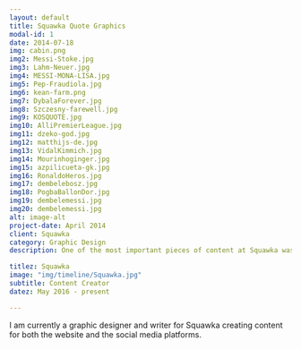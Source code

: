 ```yaml
---
layout: default
title: Squawka Quote Graphics
modal-id: 1
date: 2014-07-18
img: cabin.png
img2: Messi-Stoke.jpg
img3: Lahm-Neuer.jpg
img4: MESSI-MONA-LISA.jpg
img5: Pep-Fraudiola.jpg
img6: kean-farm.png
img7: DybalaForever.jpg
img8: Szczesny-farewell.jpg
img9: KOSQUOTE.jpg
img10: AlliPremierLeague.jpg
img11: dzeko-god.jpg
img12: matthijs-de.jpg
img13: VidalKimmich.jpg
img14: Mourinhoginger.jpg
img15: azpilicueta-gk.jpg
img16: RonaldoHeros.jpg
img17: dembelebosz.jpg
img18: PogbaBallonDor.jpg
img19: dembelemessi.jpg
img20: dembelemessi.jpg
alt: image-alt
project-date: April 2014
client: Squawka
category: Graphic Design
description: One of the most important pieces of content at Squawka was the quotes as there are so many important quotes thrown about all the time. It was therefore very important to create regular visualisations of some of the best quotes.

titlez: Squawka
image: "img/timeline/Squawka.jpg"
subtitle: Content Creator
datez: May 2016 - present

---
```

I am currently a graphic designer and writer for Squawka creating content for both the website and the social media platforms.
